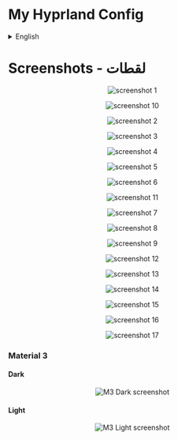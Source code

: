 # My Hyprland Config

<details>

<summary>English</summary>

**Note:** This configuration is a work in progress, and I will continue to add more features as time permits.

### Required dependencies:

-   [Hyprland](https://wiki.hyprland.org/Getting-Started/Installation/)
-   [AGS](https://github.com/Aylur/ags/wiki/installation)
-   Wofi
-   network-manager-applet
-   playerctl
-   polkit-kde-agent
-   ttf-font-awesome-5
-   qt5ct
-   Dolphin
-   brightnessctl
-   gammastep
-   wl-clipboard
-   hyprpicker
-   sysstat
-   bc
-   kitty
-   sassc
-   systemsettings
-   ttf-font-awesome-5
-   acpi
-   fish
-   [KDE Material You Colors](https://github.com/luisbocanegra/kde-material-you-colors)

### Optional dependencies:

-   strawberry
-   easyeffects
-   nwg-look
-   blueman
-   telegram-desktop
-   discord
-   qt5-gsettings
-   kvantum
-   lightly-qt
-   konsole
-   vs code
-   firefox

## Installing:

### Installing dependencies for Arch Users:

```bash
yay -S base-devel strawberry brightnessctl network-manager-applet telegram-desktop wofi qt5-gsettings konsole blueman ark dolphin ffmpegthumbs playerctl lightly-qt kvantum polkit-kde-agent ttf-font-awesome-5 jq gufw qt5ct tar gammastep wl-clipboard nwg-look-bin visual-studio-code-bin firefox easyeffects hyprpicker discord hyprshot-git bc sysstat kitty sassc systemsettings ttf-font-awesome-5 orchis-theme-git acpi fish kde-material-you-colors
```

**Note:** If you use an operating system other than Arch, you will need to install all required dependencies. The specific steps may vary depending on your distro.

#### Example:

-   For **Debian/Ubuntu-based** systems, you can install dependencies using `apt install` or search using `apt search hyprland`.
-   On **Fedora/RHEL**, use `dnf install` or `yum install`
-   For other package managers, search for each dependency and install using your system's package manager.

### Setting up files:

    git clone git@github.com:AhmedSaadi0/my-hyprland-config.git

    # backup your files
    mv ~/.config/hypr/ ~/.config/hypr-old
    mv ~/.config/ags/ ~/.config/ags-old
    mv ~/.config/wofi/ ~/.config/wofi-old
    cp ~/.config/fish/config.fish ~/.config/fish/config.back.fish

    # copy files
    cp -r my-hyprland-config ~/.config/hypr
    cp -r ~/.config/hypr/configs/ags ~/.config/ags
    cp -r ~/.config/hypr/configs/wofi ~/.config/wofi
    cp ~/.config/hypr/configs/config.fish ~/.config/fish/config.fish

    # set permissions for scripts
    sudo chmod +x ~/.config/hypr/scripts/*
    sudo chmod +x ~/.config/ags/scripts/*

    # setup environment
    sudo cp /etc/environment /etc/environmentOLD
    echo 'QT_QPA_PLATFORMTHEME=qt5ct' | sudo tee -a /etc/environment

    # copy theme files
    mkdir ~/.local/share/color-schemes/
    cp ~/.config/ags/modules/theme/plasma-colors/* ~/.local/share/color-schemes/
    cp ~/.config/hypr/configs/qt5ct.conf ~/.config/qt5ct/

    mkdir ~/.fonts
    cp -r ~/.config/hypr/configs/.fonts/* ~/.fonts

    mkdir ~/.local/share/icons
    tar xvf ~/.config/hypr/configs/icons/BeautySolar.tar.gz -C ~/.local/share/icons
    tar xvf ~/.config/hypr/configs/icons/Delight-brown-dark.tar.gz -C ~/.local/share/icons
    tar xvf ~/.config/hypr/configs/icons/Gradient-Dark-Icons.tar.gz -C ~/.local/share/icons
    tar xvf ~/.config/hypr/configs/icons/Infinity-Dark-Icons.tar.gz -C ~/.local/share/icons
    tar xvf ~/.config/hypr/configs/icons/kora-grey-light-panel.tar.gz -C ~/.local/share/icons
    tar xvf ~/.config/hypr/configs/icons/Magma.tar.gz -C ~/.local/share/icons
    tar xvf ~/.config/hypr/configs/icons/NeonIcons.tar.gz -C ~/.local/share/icons
    tar xvf ~/.config/hypr/configs/icons/la-capitaine-icon-theme.tar.gz -C ~/.local/share/icons
    tar xvf ~/.config/hypr/configs/icons/oomox-aesthetic-dark.tar.gz -C ~/.local/share/icons
    tar xvf ~/.config/hypr/configs/icons/Vivid-Dark-Icons.tar.gz -C ~/.local/share/icons
    tar xvf ~/.config/hypr/configs/icons/Windows11-red-dark.tar.gz -C ~/.local/share/icons
    tar xvf ~/.config/hypr/configs/icons/Zafiro-Nord-Dark-Black.tar.gz -C ~/.local/share/icons

    mkdir ~/.themes
    tar xvf ~/.config/hypr/configs/gtk-themes/Cabinet-Light-Orange.tar.gz -C ~/.themes
    tar xvf ~/.config/hypr/configs/gtk-themes/Kimi-dark.tar.gz -C ~/.themes
    tar xvf ~/.config/hypr/configs/gtk-themes/Nordic-darker-standard-buttons.tar.gz -C ~/.themes
    tar xvf ~/.config/hypr/configs/gtk-themes/Orchis-Green-Dark-Compact.tar.gz -C ~/.themes
    tar xvf ~/.config/hypr/configs/gtk-themes/Shades-of-purple.tar.xz -C ~/.themes
    tar xvf ~/.config/hypr/configs/gtk-themes/Tokyonight-Dark-BL.tar.gz -C ~/.themes
    tar xvf ~/.config/hypr/configs/gtk-themes/Dracula.tar.gz -C ~/.themes

### You can change system fonts if you want to 'JF Flat' to have the same font I had

### Creating crontab for battery 40-80 rule:

    VISUAL=/usr/bin/nano crontab -e
    * * * * * ~/.config/hypr/scripts/battery.sh

### Change weather location

-   From the settings file in `.configs/ags/modules/settings.js`

```javascript
weather:{
	// provider is 'ar.wttr.in'
	language: 'ar', // Not implemented yot - only arabic is supported
	location: 'sanaa',
	format: 'j1',
}
```

### Setting up Material 3 theme

-   You need to have [KDE Material You Colors](https://github.com/luisbocanegra/kde-material-you-colors) installed on your system

_If you use Arch you can install it from aur_

```Arch
yay -S kde-material-you-colors
```

-   Change wallpapers paths for dark & light themes in `modules/theme/themes.js`
-   `wallpaper_path: "path/to/folder"`
-   `interval: time_in_millisecond`

```javascript
const dynamicM3Dark = {
    wallpaper_path: `/media/shared/Pictures/wallpapers/dark`,
    interval: 15 * 60 * 1000,
    ...other_settings,
};
const dynamicM3Light = {
    wallpaper_path: `/media/shared/Pictures/wallpapers/light`,
    interval: 15 * 60 * 1000,
    ...other_settings,
};
```

</details>

# Screenshots - لقطات

<p align='center'>
	<img alt='screenshot 1' src='https://github.com/AhmedSaadi0/my-hyprland-config/blob/main/screenshots/1.png'/>
</p>
<p align='center'>
	<img alt='screenshot 10' src='https://github.com/AhmedSaadi0/my-hyprland-config/blob/main/screenshots/10.png'/>
</p>
<p align='center'>
	<img alt='screenshot 2' src='https://github.com/AhmedSaadi0/my-hyprland-config/blob/main/screenshots/2.png'/>
</p>
<p align='center'>
	<img alt='screenshot 3' src='https://github.com/AhmedSaadi0/my-hyprland-config/blob/main/screenshots/3.png'/>
</p>
<p align='center'>
	<img alt='screenshot 4' src='https://github.com/AhmedSaadi0/my-hyprland-config/blob/main/screenshots/4.png'/>
</p>
<p align='center'>
	<img alt='screenshot 5' src='https://github.com/AhmedSaadi0/my-hyprland-config/blob/main/screenshots/5.png'/>
</p>
<p align='center'>
	<img alt='screenshot 6' src='https://github.com/AhmedSaadi0/my-hyprland-config/blob/main/screenshots/6.png'/>
</p>
<p align='center'>
	<img alt='screenshot 11' src='https://github.com/AhmedSaadi0/my-hyprland-config/blob/main/screenshots/11.png'/>
</p>
<p align='center'>
	<img alt='screenshot 7' src='https://github.com/AhmedSaadi0/my-hyprland-config/blob/main/screenshots/7.png'/>
</p>
<p align='center'>
	<img alt='screenshot 8' src='https://github.com/AhmedSaadi0/my-hyprland-config/blob/main/screenshots/8.png'/>
</p>
<p align='center'>
	<img alt='screenshot 9' src='https://github.com/AhmedSaadi0/my-hyprland-config/blob/main/screenshots/9.png'/>
</p>
<p align='center'>
	<img alt='screenshot 12' src='https://github.com/AhmedSaadi0/my-hyprland-config/blob/main/screenshots/12.png'/>
</p>
<p align='center'>
	<img alt='screenshot 13' src='https://github.com/AhmedSaadi0/my-hyprland-config/blob/main/screenshots/13.png'/>
</p>
<p align='center'>
	<img alt='screenshot 14' src='https://github.com/AhmedSaadi0/my-hyprland-config/blob/main/screenshots/14.png'/>
</p>
<p align='center'>
	<img alt='screenshot 15' src='https://github.com/AhmedSaadi0/my-hyprland-config/blob/main/screenshots/15.png'/>
</p>
<p align='center'>
	<img alt='screenshot 16' src='https://github.com/AhmedSaadi0/my-hyprland-config/blob/main/screenshots/16.png'/>
</p>
<p align='center'>
	<img alt='screenshot 17' src='https://github.com/AhmedSaadi0/my-hyprland-config/blob/main/screenshots/17.png'/>
</p>

### Material 3

#### Dark

<p align='center'>
	<img alt='M3 Dark screenshot' src='https://github.com/AhmedSaadi0/my-hyprland-config/blob/main/screenshots/18.png'/>
</p>

#### Light

<p align='center'>
	<img alt='M3 Light screenshot' src='https://github.com/AhmedSaadi0/my-hyprland-config/blob/main/screenshots/19.png'/>
</p>
